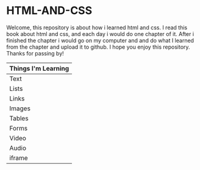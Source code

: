 # HTML-AND-CSS

Welcome, this repository is about how i learned html and css.
I read this book about html and css, and each day i would do one chapter of it.
After i finished the chapter i would go on my computer and and do what I learned from the chapter and upload it to github. 
I hope you enjoy this repository.
Thanks for passing by!


|Things I'm Learning    |
|-----------------------|
|Text                   |
|Lists                  |
|Links                  |
|Images                 |
|Tables                 |
|Forms                  |
|Video                  |
|Audio                  |
|iframe                 |
